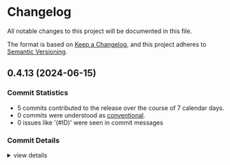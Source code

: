 # Changelog

All notable changes to this project will be documented in this file.

The format is based on [Keep a Changelog](https://keepachangelog.com/en/1.0.0/),
and this project adheres to [Semantic Versioning](https://semver.org/spec/v2.0.0.html).

## 0.4.13 (2024-06-15)

### Commit Statistics

<csr-read-only-do-not-edit/>

 - 5 commits contributed to the release over the course of 7 calendar days.
 - 0 commits were understood as [conventional](https://www.conventionalcommits.org).
 - 0 issues like '(#ID)' were seen in commit messages

### Commit Details

<csr-read-only-do-not-edit/>

<details><summary>view details</summary>

 * **Uncategorized**
    - Changelog update ([`b1e2ed8`](https://github.com/Jasper-J-R/DreamLighters/commit/b1e2ed8f0f45068d69f2abc7491ec215ff74b62e))
    - Changelog update ([`65ed17a`](https://github.com/Jasper-J-R/DreamLighters/commit/65ed17aaa6b53a10a2b6b5a53a68d5ee529b0f12))
    - Changelog update ([`f79d1f6`](https://github.com/Jasper-J-R/DreamLighters/commit/f79d1f65c57049608cfb309697a57ec7ca3f8120))
    - Merge fixes ([`b19a364`](https://github.com/Jasper-J-R/DreamLighters/commit/b19a364a6c8fc3115229b2f2cccd616580ea81bc))
    - Workspace prep ([`c56a2ba`](https://github.com/Jasper-J-R/DreamLighters/commit/c56a2bad76a16f31195fcd27f12f7bced2189479))
</details>


